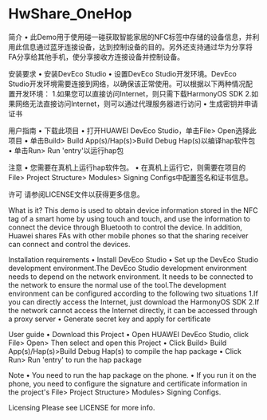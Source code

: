 # HwShare_OneHop
简介 • 此Demo用于使用碰一碰获取智能家居的NFC标签中存储的设备信息，并利用此信息通过蓝牙连接设备，达到控制设备的目的。另外还支持通过华为分享将FA分享给其他手机，使分享接收方连接设备并控制设备。

安装要求 • 安装DevEco Studio • 设置DevEco Studio开发环境。DevEco Studio开发环境需要连接到网络，以确保该正常使用。可以根据以下两种情况配置开发环境： 1.如果您可以直接访问Internet，则只需下载HarmonyOS SDK 2.如果网络无法直接访问Internet，则可以通过代理服务器进行访问 • 生成密钥并申请证书

用户指南 • 下载此项目 • 打开HUAWEI DevEco Studio，单击File> Open选择此项目 • 单击Build> Build App(s)/Hap(s)>Build Debug Hap(s)以编译hap软件包 • 单击Run> Run 'entry'以运行hap包

注意 • 您需要在真机上运行hap软件包。 • 在真机上运行它，则需要在项目的File> Project Structure> Modules> Signing Configs中配置签名和证书信息。

许可 请参阅LICENSE文件以获得更多信息。

What is it? This demo is used to obtain device information stored in the NFC tag of a smart home by using touch and touch, and use the information to connect the device through Bluetooth to control the device. In addition, Huawei shares FAs with other mobile phones so that the sharing receiver can connect and control the devices.

Installation requirements • Install DevEco Studio • Set up the DevEco Studio development environment.The DevEco Studio development environment needs to depend on the network environment. It needs to be connected to the network to ensure the normal use of the tool.The development environment can be configured according to the following two situations 1.If you can directly access the Internet, just download the HarmonyOS SDK 2.If the network cannot access the Internet directly, it can be accessed through a proxy server • Generate secret key and apply for certificate

User guide • Download this Project • Open HUAWEI DevEco Studio, click File> Open> Then select and open this Project • Click Build> Build App(s)/Hap(s)>Build Debug Hap(s) to compile the hap package • Click Run> Run 'entry' to run the hap package

Note • You need to run the hap package on the phone. • If you run it on the phone, you need to configure the signature and certificate information in the project's File> Project Structure> Modules> Signing Configs.

Licensing Please see LICENSE for more info.
